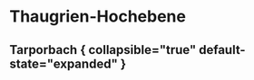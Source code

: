 # Thaugrien-Hochebene

## Tarporbach { collapsible="true" default-state="expanded" }

<procedure title="Charaktere aktuell an diesem Ort">
<list columns="3">

</list>
</procedure>

<!--
## Liebesschrein { collapsible="true" default-state="expanded" }

<procedure title="Charaktere aktuell an diesem Ort">
<list columns="3">
<li><a href="Avila.md"></a></li>
</list>
</procedure>
-->